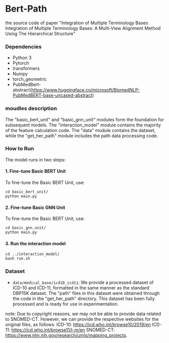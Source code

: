 # Bert-Path
the source code of paper "Integration of Multiple Terminology Bases Integration of Multiple Terminology Bases: A Multi-View Alignment Method Using The Hierarchical Structure"

### Dependencies

- Python 3
- Pytorch
- transformers
- Numpy
- torch_geometric
- PubMedBert-abstract(https://www.huggingface.co/microsoft/BiomedNLP-PubMedBERT-base-uncased-abstract)

### moudles description

The "basic_bert_unit" and "basic_gnn_unit" modules form the foundation for subsequent models. The "interaction_model" module contains the majority of the feature calculation code. The "data" module contains the dataset, while the "get_her_path" module includes the path data processing code.

### How to Run

The model runs in two steps:

#### 1. Fine-tune Basic BERT Unit

To fine-tune the Basic BERT Unit, use: 

```shell
cd basic_bert_unit/
python main.py
```

#### 2. Fine-tune Basic GNN Unit
To fine-tune the Basic BERT Unit, use: 

```shell
cd basic_gnn_unit/
python main.py
```
#### 3. Run the interaction model
```shell
cd ../interaction_model/
bash run.sh
```

### Dataset

- `data/medical_base/icd10_icd11`: We provide a processed dataset of ICD-10 and ICD-11, formatted in the same manner as the standard DBP15K dataset. The "path" files in this dataset were obtained through the code in the "get_her_path" directory. This dataset has been fully processed and is ready for use in experimentation.

note: Due to copyright reasons, we may not be able to provide data related to SNOMED-CT. However, we can provide the respective websites for the original files, as follows:
ICD-10: https://icd.who.int/browse10/2019/en
ICD-11: https://icd.who.int/browse11/l-m/en 
SNOMED-CT: https://www.nlm.nih.gov/research/umls/mapping_projects.